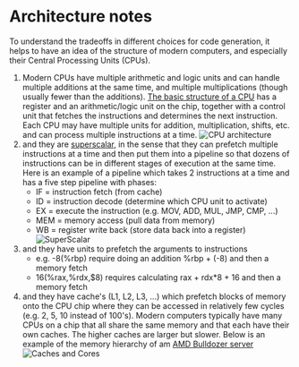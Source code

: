 # Architecture notes
To understand the tradeoffs in different choices for code generation, it helps to have an 
idea of the structure of modern computers, and especially their Central Processing Units (CPUs).
1. Modern CPUs have multiple arithmetic and logic units and can handle multiple additions
   at the same time, and multiple multiplications (though usually fewer than the additions).
   [The basic structure of a CPU](https://en.wikipedia.org/wiki/Central_processing_unit) has a register and an arithmetic/logic unit on the chip, together with a control unit that fetches the
   instructions and determines the next instruction. Each CPU may have multiple units for addition,
   multiplication, shifts, etc. and can process multiple instructions at a time.
   ![CPU architecture](https://upload.wikimedia.org/wikipedia/commons/3/3a/ABasicComputer.svg)
3. and they are [superscalar](https://en.wikipedia.org/wiki/Superscalar_processor),
   in the sense that they can prefetch multiple instructions at a time
   and then put them into a pipeline so that dozens of instructions can be in different stages of
   execution at the same time.  Here is an example of a pipeline which takes 2 instructions
   at a time and has a five step pipeline with phases:
   * IF = instruction fetch (from cache)
   * ID = instruction decode (determine which CPU unit to activate)
   * EX = execute the instruction (e.g. MOV, ADD, MUL, JMP, CMP, ...)
   * MEM = memory access (pull data from memory)
   * WB = register write back (store data back into a register)
   ![SuperScalar](https://upload.wikimedia.org/wikipedia/commons/4/46/Superscalarpipeline.svg)
5. and they have units to prefetch the arguments to instructions
   * e.g.  -8(%rbp) require doing an addition %rbp + (-8) and then a memory fetch
   * 16(%rax,%rdx,$8) requires calculating rax + rdx*8 + 16 and then a memory fetch
6. and they have cache's (L1, L2, L3, ...) which prefetch blocks of memory onto the CPU chip
   where they can be accessed in relatively few cycles (e.g. 2, 5, 10 instead of 100's).
   Modern computers typically have many CPUs on a chip that all share the same memory
   and that each have their own caches. The higher caches are larger but slower.
   Below is an example of the memory hierarchy of am [AMD Bulldozer server](https://en.wikipedia.org/wiki/CPU_cache)
   ![Caches and Cores](https://upload.wikimedia.org/wikipedia/commons/9/95/Hwloc.png)

